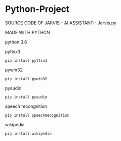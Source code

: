 # Python-Project
SOURCE CODE OF JARVIS - AI ASSISTANT:- Jarvis.py

MADE WITH PYTHON

python 3.6 

pyttsx3
   
    pip install pyttsx3
    
pywin32
    
    pip install pywin32
    
pyaudio

    pip install pyaudio
  
speech recongnition

    pip install SpeechRecognition

wikipedia

    pip install wikipedia

    
